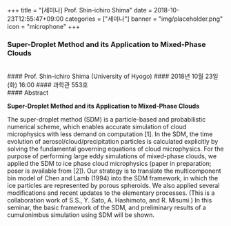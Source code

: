 +++
title = "[세미나] Prof. Shin-ichiro Shima"
date = 2018-10-23T12:55:47+09:00
categories = ["세미나"]
banner = "img/placeholder.png"
icon = "microphone"
+++
###  Super-Droplet Method and its Application to Mixed-Phase Clouds
<br>
#### Prof. Shin-ichiro Shima (University of Hyogo) 
#### 2018년 10월 23일 (화) 16:00
#### 과학관 553호
<br>
#### Abstract

**Super-Droplet Method and its Application to Mixed-Phase Clouds**

The super-droplet method (SDM) is a particle-based and probabilistic numerical scheme, which enables accurate simulation of cloud microphysics with less demand on computation [1]. In the SDM, the time evolution of aerosol/cloud/precipitation particles is calculated explicitly by solving the fundamental governing equations of cloud microphysics.
For the purpose of performing large eddy simulations of mixed-phase clouds, we applied the SDM to ice phase cloud microphysics (paper in preparation; poser is available from [2]). Our strategy is to translate the multicomponent bin model of Chen and Lamb (1994) into the SDM framework, in which the ice particles are represented by porous spheroids. We also applied several modifications and recent updates to the elementary processes. (This is a collaboration work of S.S., Y. Sato, A. Hashimoto, and R. Misumi.)
In this seminar, the basic framework of the SDM, and preliminary results of a cumulonimbus simulation using SDM will be shown.
